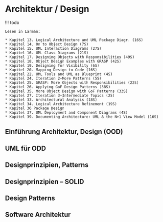 # Architektur / Design

!!! todo

    Lesen in Larman:

    * Kapitel 13. Logical Architecture and UML Package Diagr. (16S)
    * Kapitel 14. On to Object Design (7S)
    * Kapitel 15. UML Interaction Diagrams (27S)
    * Kapitel 16. UML Class Diagrams (21S)
    * Kapitel 17. Designing Objects with Responsibilities (49S)
    * Kapitel 18. Object Design Examples with GRASP (42S)
    * Kapitel 19. Designing for Visibility (6S)
    * Kapitel 20. Mapping Design to Code (16S)
    * Kapitel 22. UML Tools and UML as Blueprint (4S)
    * Kapitel 24. Iteration 2—More Patterns (5S)
    * Kapitel 25. GRASP: More Objects with Responsibilities (22S)
    * Kapitel 26. Applying GoF Design Patterns (38S)
    * Kapitel 35. More Object Design with GoF Patterns (33S)
    * Kapitel 27. Iteration 3—Intermediate Topics (2S)
    * Kapitel 33. Architectural Analysis (18S)
    * Kapitel 34. Logical Architecture Refinement (19S)
    * Kapitel 36 Package Design
    * Kapitel 37. UML Deployment and Component Diagrams (4S)
    * Kapitel 39. Documenting Architecture: UML & the N+1 View Model (16S)

## Einführung Architektur, Design (OOD)

## UML für ODD

## Designprinzipien, Patterns

## Designprinzipien – SOLID

## Design Patterns

## Software Architektur
